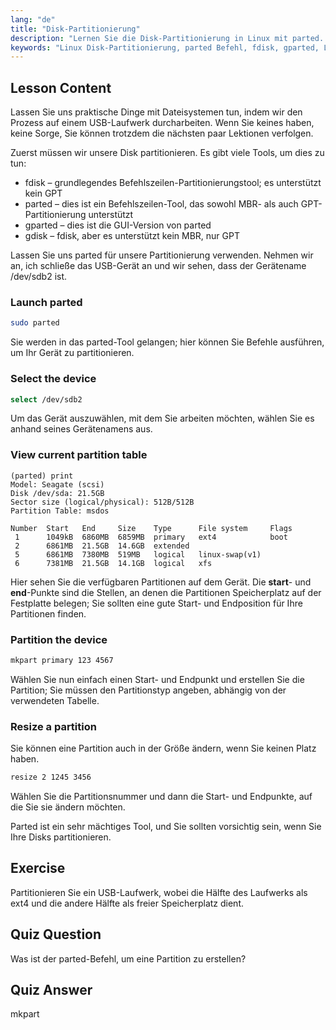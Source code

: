 ```yaml
---
lang: "de"
title: "Disk-Partitionierung"
description: "Lernen Sie die Disk-Partitionierung in Linux mit parted. Verstehen Sie, wie man Disks partitioniert, auswählt, anzeigt und in der Größe ändert. Beginnen Sie mit diesem anfängerfreundlichen Leitfaden!"
keywords: "Linux Disk-Partitionierung, parted Befehl, fdisk, gparted, Linux Tutorial, Linux für Anfänger, Disk-Management, Linux Leitfaden"
---
```


## Lesson Content

Lassen Sie uns praktische Dinge mit Dateisystemen tun, indem wir den Prozess auf einem USB-Laufwerk durcharbeiten. Wenn Sie keines haben, keine Sorge, Sie können trotzdem die nächsten paar Lektionen verfolgen.

Zuerst müssen wir unsere Disk partitionieren. Es gibt viele Tools, um dies zu tun:

- fdisk – grundlegendes Befehlszeilen-Partitionierungstool; es unterstützt kein GPT
- parted – dies ist ein Befehlszeilen-Tool, das sowohl MBR- als auch GPT-Partitionierung unterstützt
- gparted – dies ist die GUI-Version von parted
- gdisk – fdisk, aber es unterstützt kein MBR, nur GPT

Lassen Sie uns parted für unsere Partitionierung verwenden. Nehmen wir an, ich schließe das USB-Gerät an und wir sehen, dass der Gerätename /dev/sdb2 ist.

### Launch parted

```bash
sudo parted
```

Sie werden in das parted-Tool gelangen; hier können Sie Befehle ausführen, um Ihr Gerät zu partitionieren.

### Select the device

```bash
select /dev/sdb2
```

Um das Gerät auszuwählen, mit dem Sie arbeiten möchten, wählen Sie es anhand seines Gerätenamens aus.

### View current partition table

```plaintext
(parted) print
Model: Seagate (scsi)
Disk /dev/sda: 21.5GB
Sector size (logical/physical): 512B/512B
Partition Table: msdos

Number  Start   End     Size    Type      File system     Flags
 1      1049kB  6860MB  6859MB  primary   ext4            boot
 2      6861MB  21.5GB  14.6GB  extended
 5      6861MB  7380MB  519MB   logical   linux-swap(v1)
 6      7381MB  21.5GB  14.1GB  logical   xfs
```

Hier sehen Sie die verfügbaren Partitionen auf dem Gerät. Die **start**- und **end**-Punkte sind die Stellen, an denen die Partitionen Speicherplatz auf der Festplatte belegen; Sie sollten eine gute Start- und Endposition für Ihre Partitionen finden.

### Partition the device

```bash
mkpart primary 123 4567
```

Wählen Sie nun einfach einen Start- und Endpunkt und erstellen Sie die Partition; Sie müssen den Partitionstyp angeben, abhängig von der verwendeten Tabelle.

### Resize a partition

Sie können eine Partition auch in der Größe ändern, wenn Sie keinen Platz haben.

```bash
resize 2 1245 3456
```

Wählen Sie die Partitionsnummer und dann die Start- und Endpunkte, auf die Sie sie ändern möchten.

Parted ist ein sehr mächtiges Tool, und Sie sollten vorsichtig sein, wenn Sie Ihre Disks partitionieren.

## Exercise

Partitionieren Sie ein USB-Laufwerk, wobei die Hälfte des Laufwerks als ext4 und die andere Hälfte als freier Speicherplatz dient.

## Quiz Question

Was ist der parted-Befehl, um eine Partition zu erstellen?

## Quiz Answer

mkpart
